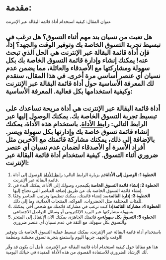 مقدمة:
======

عنوان المقال: كيفية استخدام أداة قائمة البقالة عبر الإنترنت

هل تعبت من نسيان بند مهم أثناء التسوق؟ هل ترغب في تبسيط تجربة التسوق الخاصة بك وتوفير الوقت والجهد؟ إذاً، فإن أداة قائمة البقالة عبر الإنترنت هي الحل الذي تبحث عنه! يمكنك إنشاء وإدارة قائمة التسوق الخاصة بك بكل سهولة ومشاركتها مع الأصدقاء والعائلة، مما يضمن عدم نسيان أي عنصر أساسي مرة أخرى. في هذا المقال، سنقدم لك المعرفة الأساسية حول أداة قائمة البقالة عبر الإنترنت وكيفية استخدامها بكل فعالية. المعرفة الأساسية:
-----------------

أداة قائمة البقالة عبر الإنترنت هي أداة مريحة تساعدك على تبسيط تجربة التسوق الخاصة بك. يمكنك الوصول إليها عبر الرابط التالي: [رابط الأداة](https://www.onlinecalculatorsfree.com/ar/tools/grocery-list.html). باستخدام هذه الأداة، يمكنك إنشاء قائمة تسوق خاصة بك وإدارتها بكل سهولة ويسر. بالإضافة إلى ذلك، يمكنك مشاركة قائمتك مع الآخرين مثل أفراد الأسرة أو الأصدقاء لضمان عدم نسيان أي عنصر ضروري أثناء التسوق. كيفية استخدام أداة قائمة البقالة عبر الإنترنت:
----------------------------------------------

1. **الخطوة 1: الوصول إلى الأداة**قم بزيارة الرابط التالي: [رابط الأداة](https://www.onlinecalculatorsfree.com/ar/tools/grocery-list.html) للوصول إلى أداة قائمة البقالة عبر الإنترنت.
2. **الخطوة 2: إنشاء قائمة التسوق الخاصة بك**بمجرد وصولك إلى الأداة، يمكنك البدء في إنشاء قائمة التسوق الخاصة بك عن طريق إضافة العناصر التي تحتاج إليها.
3. **الخطوة 3: إدارة القائمة**بعد إنشاء قائمتك، يمكنك تنظيمها وترتيب العناصر وفقًا للفئات المختلفة مثل الخضروات، الفواكه، المنتجات الغذائية، وما إلى ذلك.
4. **الخطوة 4: مشاركة القائمة**إذا كنت ترغب في مشاركة قائمتك مع شخص آخر، يمكنك بسهولة مشاركتها عبر البريد الإلكتروني أو وسائل التواصل الاجتماعي.
5. **الخطوة 5: التسوق بكل سهولة**مع قائمتك الجاهزة، يمكنك الآن الانتقال إلى المتجر والتسوق بكل سهولة، مع الثقة في عدم نسيان أي عنصر ضروري.

باستخدام أداة قائمة البقالة عبر الإنترنت، يمكنك تبسيط عملية التسوق الخاصة بك وتوفير الوقت والجهد. جربها اليوم واستمتع بتجربة تسوق محسّنة ومنظمة!

هذا هو مقالنا حول كيفية استخدام أداة قائمة البقالة عبر الإنترنت. نأمل أن يكون قد وفّر لك الإرشاد الضروري للاستفادة القصوى من هذه الأداة المفيدة في حياتك اليومية.